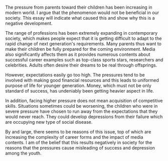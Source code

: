The pressure from parents toward their children has been increasing in modern world. I argue that the phenomenon would not be beneficial in our society. This essay will indicate what caused this and show why this is a negative development.

The range of professions has been extremely expanding in contemporary society, which makes people expect that it is getting difficult to adapt to the rapid change of next generation's requirements. Many parents thus want to make their children be fully prepared for the coming environment. Media also significantly affects them as it provides numerous contents about successful career examples such as top-class sports stars, researchers and celebrities. Adults often desire their dreams to be real through offsprings.

However, expectations easily go too high. The pressures tend to be involved with making good financial resources and this leads to uniformed purpose of life for younger generation. Money, which must not be only standard of success, has undeniably been getting heavier aspect in life.

In addition, facing higher pressure does not mean acquisition of competitive skills. Situations sometimes could be worsening, the children who were in severe pressure have chosen to run away from the expectations that they would never reach. They could develop depressions from their failure which are occupying new type of social disease.

By and large, there seems to be reasons of this issue, top of which are increasing the complexity of career forms and the impact of media contents. I am of the belief that this results negatively in society for the reasons that the pressures cause misleading of success and depression among the youth.